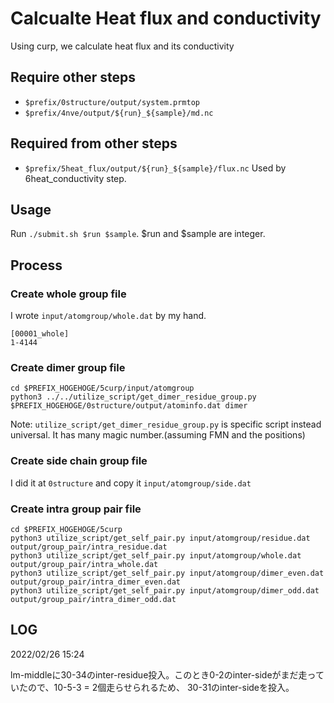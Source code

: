 # Calcualte Heat flux and conductivity

Using curp, we calculate heat flux and its conductivity

## Require other steps

- `$prefix/0structure/output/system.prmtop`
- `$prefix/4nve/output/${run}_${sample}/md.nc`

## Required from other steps

- `$prefix/5heat_flux/output/${run}_${sample}/flux.nc`
  Used by 6heat_conductivity step.

## Usage

Run `./submit.sh $run $sample`. $run and $sample are integer.

## Process

### Create whole group file

I wrote `input/atomgroup/whole.dat` by my hand.

```dat
[00001_whole]
1-4144
```

### Create dimer group file

```shell
cd $PREFIX_HOGEHOGE/5curp/input/atomgroup
python3 ../../utilize_script/get_dimer_residue_group.py $PREFIX_HOGEHOGE/0structure/output/atominfo.dat dimer
```

Note: `utilize_script/get_dimer_residue_group.py` is specific script instead universal. It has many magic number.(assuming FMN and the positions)

### Create side chain group file

I did it at `0structure` and copy it `input/atomgroup/side.dat`

### Create intra group pair file

```shell
cd $PREFIX_HOGEHOGE/5curp
python3 utilize_script/get_self_pair.py input/atomgroup/residue.dat output/group_pair/intra_residue.dat
python3 utilize_script/get_self_pair.py input/atomgroup/whole.dat output/group_pair/intra_whole.dat
python3 utilize_script/get_self_pair.py input/atomgroup/dimer_even.dat output/group_pair/intra_dimer_even.dat
python3 utilize_script/get_self_pair.py input/atomgroup/dimer_odd.dat output/group_pair/intra_dimer_odd.dat
```

## LOG

2022/02/26 15:24

lm-middleに30-34のinter-residue投入。このとき0-2のinter-sideがまだ走っていたので、10-5-3 = 2個走らせられるため、 30-31のinter-sideを投入。
